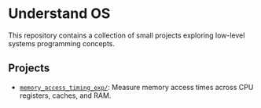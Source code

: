 # Understand OS

This repository contains a collection of small projects exploring low-level systems programming concepts.

## Projects

* [`memory_access_timing_exp/`](./memory_access_timing_exp/):
  Measure memory access times across CPU registers, caches, and RAM.

